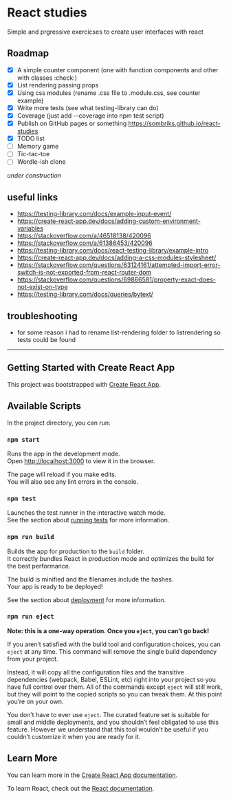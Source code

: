 # React studies

Simple and prgressive exercicses to create user interfaces with react

## Roadmap

- [X] A simple counter component (one with function components and other with classes :check:)
- [X] List rendering passing props
- [X] Using css modules (rename .css file to .module.css, see counter example)
- [X] Write more tests (see what testing-library can do)
- [X] Coverage (just add --coverage into npm test script)
- [X] Publish on GitHub pages or something <https://sombriks.github.io/react-studies>
- [X] TODO list
- [ ] Memory game
- [ ] Tic-tac-toe
- [ ] Wordle-ish clone

_under construction_

## useful links

- <https://testing-library.com/docs/example-input-event/>
- <https://create-react-app.dev/docs/adding-custom-environment-variables>
- <https://stackoverflow.com/a/46518138/420096>
- <https://stackoverflow.com/a/61386453/420096>
- <https://testing-library.com/docs/react-testing-library/example-intro>
- <https://create-react-app.dev/docs/adding-a-css-modules-stylesheet/>
- <https://stackoverflow.com/questions/63124161/attempted-import-error-switch-is-not-exported-from-react-router-dom>
- <https://stackoverflow.com/questions/69866581/property-exact-does-not-exist-on-type>
- <https://testing-library.com/docs/queries/bytext/>

## troubleshooting

- for some reason i had to rename list-rendering folder to listrendering so
  tests could be found

---

## Getting Started with Create React App

This project was bootstrapped with [Create React App](https://github.com/facebook/create-react-app).

## Available Scripts

In the project directory, you can run:

### `npm start`

Runs the app in the development mode.\
Open [http://localhost:3000](http://localhost:3000) to view it in the browser.

The page will reload if you make edits.\
You will also see any lint errors in the console.

### `npm test`

Launches the test runner in the interactive watch mode.\
See the section about [running tests](https://facebook.github.io/create-react-app/docs/running-tests) for more information.

### `npm run build`

Builds the app for production to the `build` folder.\
It correctly bundles React in production mode and optimizes the build for the best performance.

The build is minified and the filenames include the hashes.\
Your app is ready to be deployed!

See the section about [deployment](https://facebook.github.io/create-react-app/docs/deployment) for more information.

### `npm run eject`

**Note: this is a one-way operation. Once you `eject`, you can’t go back!**

If you aren’t satisfied with the build tool and configuration choices, you can `eject` at any time. This command will remove the single build dependency from your project.

Instead, it will copy all the configuration files and the transitive dependencies (webpack, Babel, ESLint, etc) right into your project so you have full control over them. All of the commands except `eject` will still work, but they will point to the copied scripts so you can tweak them. At this point you’re on your own.

You don’t have to ever use `eject`. The curated feature set is suitable for small and middle deployments, and you shouldn’t feel obligated to use this feature. However we understand that this tool wouldn’t be useful if you couldn’t customize it when you are ready for it.

## Learn More

You can learn more in the [Create React App documentation](https://facebook.github.io/create-react-app/docs/getting-started).

To learn React, check out the [React documentation](https://reactjs.org/).

